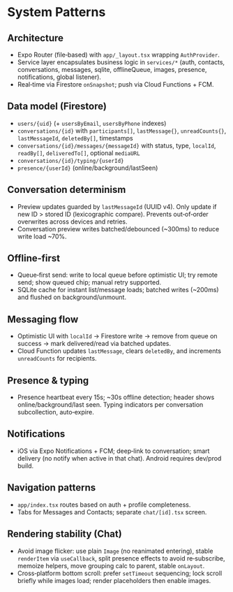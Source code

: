 # System Patterns

## Architecture
- Expo Router (file‑based) with `app/_layout.tsx` wrapping `AuthProvider`.
- Service layer encapsulates business logic in `services/*` (auth, contacts, conversations, messages, sqlite, offlineQueue, images, presence, notifications, global listener).
- Real‑time via Firestore `onSnapshot`; push via Cloud Functions + FCM.

## Data model (Firestore)
- `users/{uid}` (+ `usersByEmail`, `usersByPhone` indexes)
- `conversations/{id}` with `participants[]`, `lastMessage{}`, `unreadCounts{}`, `lastMessageId`, `deletedBy[]`, timestamps
- `conversations/{id}/messages/{messageId}` with status, type, `localId`, `readBy[]`, `deliveredTo[]`, optional `mediaURL`
- `conversations/{id}/typing/{userId}`
- `presence/{userId}` (online/background/lastSeen)

## Conversation determinism
- Preview updates guarded by `lastMessageId` (UUID v4). Only update if new ID > stored ID (lexicographic compare). Prevents out‑of‑order overwrites across devices and retries.
- Conversation preview writes batched/debounced (~300ms) to reduce write load ~70%.

## Offline‑first
- Queue‑first send: write to local queue before optimistic UI; try remote send; show queued chip; manual retry supported.
- SQLite cache for instant list/message loads; batched writes (~200ms) and flushed on background/unmount.

## Messaging flow
- Optimistic UI with `localId` → Firestore write → remove from queue on success → mark delivered/read via batched updates.
- Cloud Function updates `lastMessage`, clears `deletedBy`, and increments `unreadCounts` for recipients.

## Presence & typing
- Presence heartbeat every 15s; ~30s offline detection; header shows online/background/last seen. Typing indicators per conversation subcollection, auto‑expire.

## Notifications
- iOS via Expo Notifications + FCM; deep‑link to conversation; smart delivery (no notify when active in that chat). Android requires dev/prod build.

## Navigation patterns
- `app/index.tsx` routes based on auth + profile completeness.
- Tabs for Messages and Contacts; separate `chat/[id].tsx` screen.

## Rendering stability (Chat)
- Avoid image flicker: use plain `Image` (no reanimated entering), stable `renderItem` via `useCallback`, split presence effects to avoid re‑subscribe, memoize helpers, move grouping calc to parent, stable `onLayout`.
- Cross‑platform bottom scroll: prefer `setTimeout` sequencing; lock scroll briefly while images load; render placeholders then enable images.


